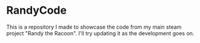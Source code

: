 # RandyCode
This is a repository I made to showcase the code from my main steam project "Randy the Racoon". I'll try updating it as the development goes on.
